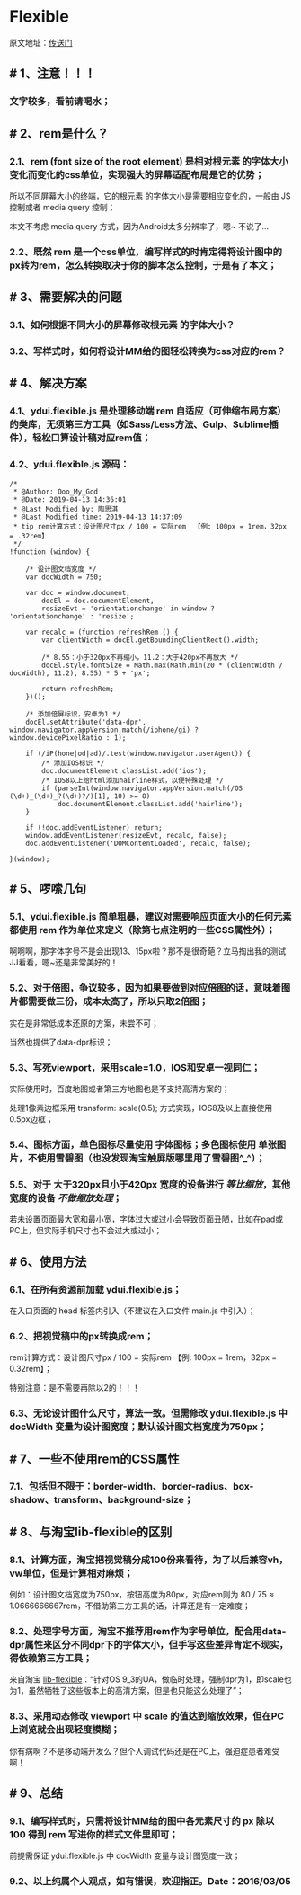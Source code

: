 # Flexible

原文地址：<a href="<http://vue.ydui.org/docs/#/flexible>" target="_blank">传送门</a>

## # 1、注意！！！

### 文字较多，看前请喝水；

## # 2、rem是什么？

### 2.1、rem (font size of the root element) 是相对根元素 <html> 的字体大小变化而变化的css单位，实现强大的屏幕适配布局是它的优势；

 所以不同屏幕大小的终端，它的根元素 <html> 的字体大小是需要相应变化的，一般由 JS 控制或者 media query 控制；

 本文不考虑 media query 方式，因为Android太多分辨率了，嗯~ 不说了...

### 2.2、既然 rem 是一个css单位，编写样式的时肯定得将设计图中的px转为rem，怎么转换取决于你的脚本怎么控制，于是有了本文；

## # 3、需要解决的问题

### 3.1、如何根据不同大小的屏幕修改根元素 <html> 的字体大小？

### 3.2、写样式时，如何将设计MM给的图轻松转换为css对应的rem？

## # 4、解决方案

### 4.1、ydui.flexible.js 是处理移动端 rem 自适应（可伸缩布局方案）的类库，无须第三方工具（如Sass/Less方法、Gulp、Sublime插件），轻松口算设计稿对应rem值；

### 4.2、ydui.flexible.js 源码：

```
/*
 * @Author: Ooo_My_God 
 * @Date: 2019-04-13 14:36:01 
 * @Last Modified by: 陶思淇
 * @Last Modified time: 2019-04-13 14:37:09
 * tip rem计算方式：设计图尺寸px / 100 = 实际rem  【例: 100px = 1rem，32px = .32rem】
 */
!function (window) {

    /* 设计图文档宽度 */
    var docWidth = 750;

    var doc = window.document,
        docEl = doc.documentElement,
        resizeEvt = 'orientationchange' in window ? 'orientationchange' : 'resize';

    var recalc = (function refreshRem () {
        var clientWidth = docEl.getBoundingClientRect().width;

        /* 8.55：小于320px不再缩小，11.2：大于420px不再放大 */
        docEl.style.fontSize = Math.max(Math.min(20 * (clientWidth / docWidth), 11.2), 8.55) * 5 + 'px';

        return refreshRem;
    })();

    /* 添加倍屏标识，安卓为1 */
    docEl.setAttribute('data-dpr', window.navigator.appVersion.match(/iphone/gi) ? window.devicePixelRatio : 1);

    if (/iP(hone|od|ad)/.test(window.navigator.userAgent)) {
        /* 添加IOS标识 */
        doc.documentElement.classList.add('ios');
        /* IOS8以上给html添加hairline样式，以便特殊处理 */
        if (parseInt(window.navigator.appVersion.match(/OS (\d+)_(\d+)_?(\d+)?/)[1], 10) >= 8)
            doc.documentElement.classList.add('hairline');
    }

    if (!doc.addEventListener) return;
    window.addEventListener(resizeEvt, recalc, false);
    doc.addEventListener('DOMContentLoaded', recalc, false);

}(window);
```

## # 5、啰嗦几句

### 5.1、ydui.flexible.js 简单粗暴，建议对需要响应页面大小的任何元素都使用 rem 作为单位来定义（除第七点注明的一些CSS属性外）；

 啊啊啊，那字体字号不是会出现13、15px啦？那不是很奇葩？立马掏出我的测试JJ看看，嗯~还是非常美好的！

### 5.2、对于倍图，争议较多，因为如果要做到对应倍图的话，意味着图片都需要做三份，成本太高了，所以只取2倍图；

 实在是非常低成本还原的方案，未尝不可；

 当然也提供了data-dpr标识；

### 5.3、写死viewport，采用scale=1.0，IOS和安卓一视同仁；

 实际使用时，百度地图或者第三方地图也是不支持高清方案的；

 处理1像素边框采用 transform: scale(0.5); 方式实现，IOS8及以上直接使用0.5px边框；

### 5.4、图标方面，单色图标尽量使用 字体图标；多色图标使用 单张图片，不使用雪碧图（也没发现淘宝触屏版哪里用了雪碧图^_^）；

### 5.5、对于 大于320px且小于420px 宽度的设备进行 *等比缩放*，其他宽度的设备 *不做缩放处理*；

 若未设置页面最大宽和最小宽，字体过大或过小会导致页面丑陋，比如在pad或PC上，但实际手机尺寸也不会过大或过小；

## # 6、使用方法

### 6.1、在所有资源前加载 ydui.flexible.js；

 在入口页面的 head 标签内引入（不建议在入口文件 main.js 中引入）；

### 6.2、把视觉稿中的px转换成rem；

 rem计算方式：设计图尺寸px / 100 = 实际rem 【例: 100px = 1rem，32px = 0.32rem】；

 特别注意：是不需要再除以2的！！！

### 6.3、无论设计图什么尺寸，算法一致。但需修改 ydui.flexible.js 中 docWidth 变量为设计图宽度；默认设计图文档宽度为750px；

## # 7、一些不使用rem的CSS属性

### 7.1、包括但不限于：border-width、border-radius、box-shadow、transform、background-size；

## # 8、与淘宝lib-flexible的区别

### 8.1、计算方面，淘宝把视觉稿分成100份来看待，为了以后兼容vh，vw单位，但是计算相对麻烦；

 例如：设计图文档宽度为750px，按钮高度为80px，对应rem则为 80 / 75 ≈ 1.0666666667rem，不借助第三方工具的话，计算还是有一定难度；

### 8.2、处理字号方面，淘宝不推荐用rem作为字号单位，配合用data-dpr属性来区分不同dpr下的字体大小，但手写这些差异肯定不现实，得依赖第三方工具；

 来自淘宝 [lib-flexible](https://github.com/amfe/lib-flexible)：“针对OS 9_3的UA，做临时处理，强制dpr为1，即scale也为1，虽然牺牲了这些版本上的高清方案，但是也只能这么处理了”；

### 8.3、采用动态修改 viewport 中 scale 的值达到缩放效果，但在PC上浏览就会出现轻度模糊；

 你有病啊？不是移动端开发么？但个人调试代码还是在PC上，强迫症患者难受啊！

## # 9、总结

### 9.1、编写样式时，只需将设计MM给的图中各元素尺寸的 px 除以 100 得到 rem 写进你的样式文件里即可；

 前提需保证 ydui.flexible.js 中 docWidth 变量与设计图宽度一致；

### 9.2、以上纯属个人观点，如有错误，欢迎指正。Date：2016/03/05